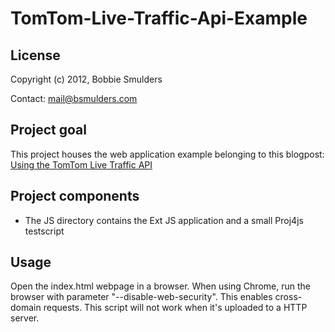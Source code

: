 # TomTom-Live-Traffic-Api-Example

## License
Copyright (c) 2012, Bobbie Smulders

Contact: <mail@bsmulders.com>

## Project goal

This project houses the web application example belonging to this blogpost: [Using the TomTom Live Traffic API]()

## Project components

* The JS directory contains the Ext JS application and a small Proj4js testscript 

## Usage

Open the index.html webpage in a browser. When using Chrome, run the browser with parameter "--disable-web-security". This enables cross-domain requests. This script will not work when it's uploaded to a HTTP server.
